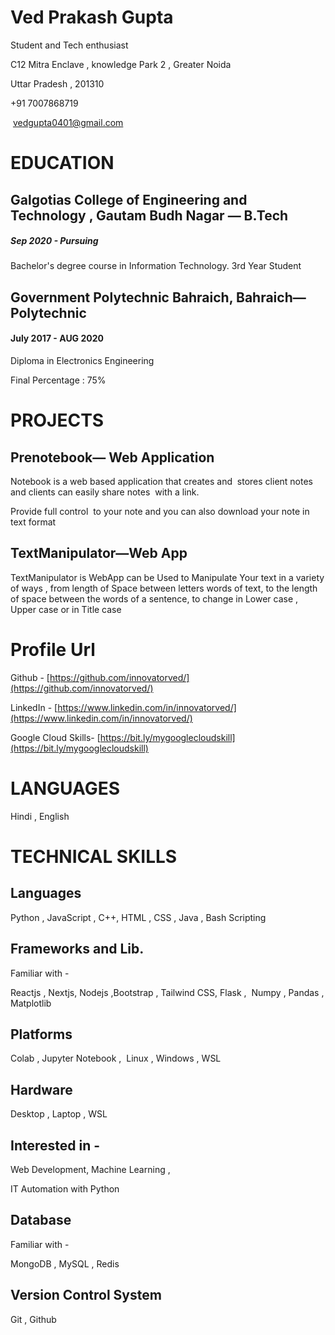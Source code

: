 
Ved Prakash Gupta
=================

Student and Tech enthusiast

C12 Mitra Enclave , knowledge Park 2 , Greater Noida

Uttar Pradesh , 201310

+91 7007868719

 vedgupta0401@gmail.com

EDUCATION
============

Galgotias College of Engineering and Technology , Gautam Budh Nagar — B.Tech
----------------------------------------------------------------------------

##### Sep 2020 - Pursuing

Bachelor's degree course in Information Technology. 3rd Year Student

Government Polytechnic Bahraich, Bahraich— Polytechnic
------------------------------------------------------

#### July 2017 - AUG 2020

Diploma in Electronics Engineering

Final Percentage : 75%

PROJECTS
===========

Prenotebook— Web Application
----------------------------

Notebook is a web based application that creates and  stores client notes and clients can easily share notes  with a link.

Provide full control  to your note and you can also download your note in text format


TextManipulator—Web App
-----------------------

TextManipulator is WebApp can be Used to Manipulate Your text in a variety of ways , from length of Space between letters words of text, to the length of space between the words of a sentence, to change in Lower case , Upper case or in Title case


Profile Url
===========

Github - [https://github.com/innovatorved/](https://github.com/innovatorved/)

LinkedIn - [https://www.linkedin.com/in/innovatorved/](https://www.linkedin.com/in/innovatorved/)

Google Cloud Skills\- [https://bit.ly/mygooglecloudskill](https://bit.ly/mygooglecloudskill)

LANGUAGES 
=========
Hindi , English


TECHNICAL SKILLS 
=================

Languages
---------

Python , JavaScript , C++, HTML , CSS , Java , Bash Scripting

Frameworks and Lib.
-------------------

Familiar with -

Reactjs , Nextjs, Nodejs ,Bootstrap , Tailwind CSS, Flask ,  Numpy , Pandas , Matplotlib

Platforms
---------

Colab , Jupyter Notebook ,  Linux , Windows , WSL

Hardware
--------

Desktop , Laptop , WSL

Interested in -
---------------

Web Development, Machine Learning ,

IT Automation with Python

Database
--------

Familiar with - 

MongoDB , MySQL , Redis

Version Control System
----------------------

Git , Github